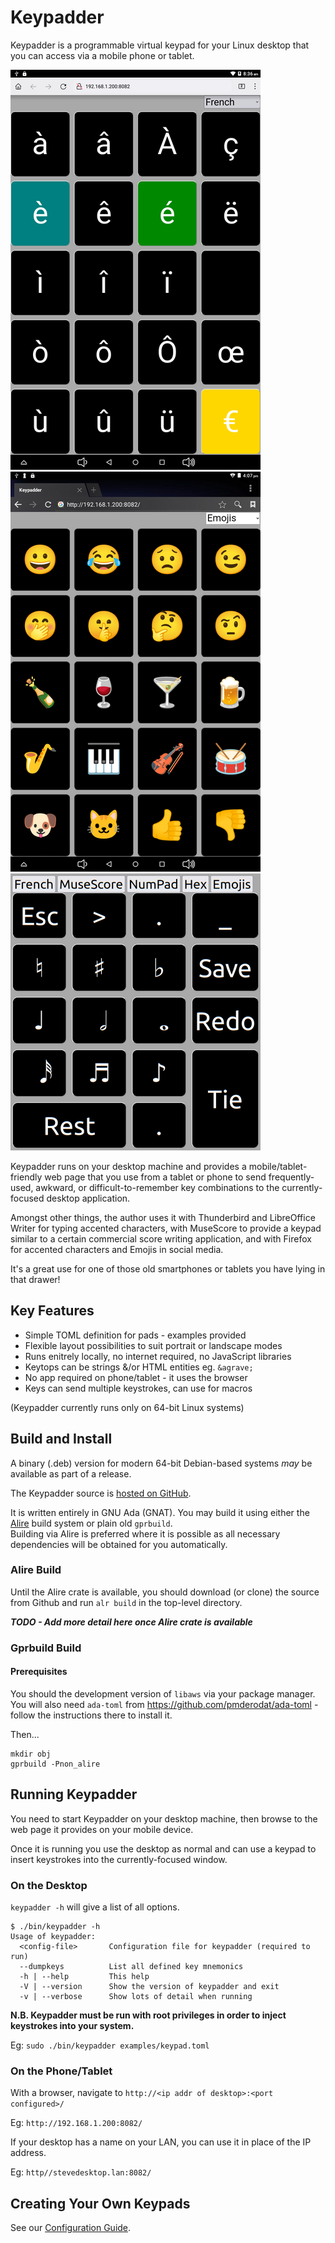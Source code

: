 # Keypadder
Keypadder is a programmable virtual keypad for your Linux desktop that you can access via a mobile phone or tablet.

![Screenshot1](./Screenshots/v0_3_0_French.png)
![Screenshot2](./Screenshots/v0_2_0_Emojis.png)
![Screenshot3](./Screenshots/v0_1_0_Musescore.png)

Keypadder runs on your desktop machine and provides a mobile/tablet-friendly web page that you use
from a tablet or phone to send frequently-used, awkward, or difficult-to-remember key combinations
to the currently-focused desktop application.

Amongst other things, the author uses it with Thunderbird and LibreOffice Writer for typing accented characters, with MuseScore to provide a keypad similar to a certain commercial score writing application, and with Firefox for accented characters and Emojis in social media.

It's a great use for one of those old smartphones or tablets you have lying in that drawer!

## Key Features

* Simple TOML definition for pads - examples provided
* Flexible layout possibilities to suit portrait or landscape modes
* Runs enitrely locally, no internet required, no JavaScript libraries
* Keytops can be strings &/or HTML entities eg. `&agrave;`
* No app required on phone/tablet - it uses the browser
* Keys can send multiple keystrokes, can use for macros

(Keypadder currently runs only on 64-bit Linux systems)

## Build and Install

A binary (.deb) version for modern 64-bit Debian-based systems *may* be available as part of a release.

The Keypadder source is [hosted on GitHub](https://github.com/SMerrony/keypadder).

It is written entirely in GNU Ada (GNAT).  You may build it using either the [Alire](https://alire.ada.dev/) build system or plain old `gprbuild`.  
Building via Alire is preferred where it is possible as all necessary dependencies will be obtained for you automatically.

### Alire Build

Until the Alire crate is available, you should download (or clone) the source from Github
and run `alr build` in the top-level directory.

***TODO  - Add more detail here once Alire crate is available***

### Gprbuild Build

#### Prerequisites
You should the development version of `libaws` via your package manager.
You will also need `ada-toml` from https://github.com/pmderodat/ada-toml - follow the instructions there to install it.

Then...

```
mkdir obj
gprbuild -Pnon_alire
```

## Running Keypadder

You need to start Keypadder on your desktop machine,
then browse to the web page it provides on your mobile device.

Once it is running you use the desktop as normal and can use a keypad to insert keystrokes
into the currently-focused window.

### On the Desktop

`keypadder -h` will give a list of all options. 
```
$ ./bin/keypadder -h
Usage of keypadder:
  <config-file>       Configuration file for keypadder (required to run)
  --dumpkeys          List all defined key mnemonics
  -h | --help         This help
  -V | --version      Show the version of keypadder and exit
  -v | --verbose      Show lots of detail when running
  ```

**N.B. Keypadder must be run with root privileges in order to inject keystrokes into your system.**

Eg: `sudo ./bin/keypadder examples/keypad.toml`

### On the Phone/Tablet

With a browser, navigate to `http://<ip addr of desktop>:<port configured>/`

Eg: `http://192.168.1.200:8082/`

If your desktop has a name on your LAN, you can use it in place of the IP address.

Eg: `http//stevedesktop.lan:8082/`

## Creating Your Own Keypads
See our [Configuration Guide](docs/ConfigurationGuide.md).
